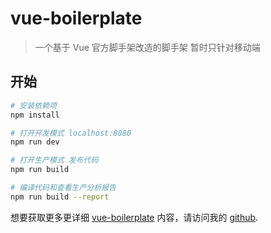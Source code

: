 # vue-boilerplate

> 一个基于 Vue 官方脚手架改造的脚手架
> 暂时只针对移动端

## 开始

``` bash
# 安装依赖项
npm install

# 打开开发模式 localhost:8080
npm run dev

# 打开生产模式 发布代码
npm run build

# 编译代码和查看生产分析报告
npm run build --report
```

想要获取更多更详细 [vue-boilerplate](https://coding.net/u/babybk/p/vue-boilerplate/) 内容，请访问我的 [github](http://github.com/zzlw/).
